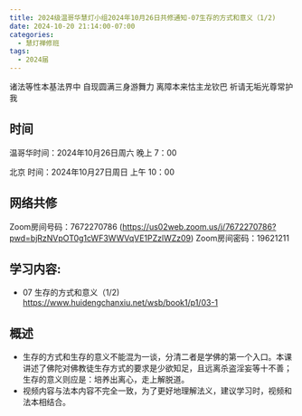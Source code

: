 ```yaml
---
title: 2024级温哥华慧灯小组2024年10月26日共修通知-07生存的方式和意义（1/2)
date: 2024-10-20 21:14:00-07:00
categories:
  - 慧灯禅修班
tags:
  - 2024届
---
```

诸法等性本基法界中 自现圆满三身游舞力
离障本来怙主龙钦巴 祈请无垢光尊常护我

## 时间


温哥华时间：2024年10月26日周六 晚上 7：00

北京 时间：2024年10月27日周日 上午 10：00


## 网络共修
Zoom房间号码：7672270786  (https://us02web.zoom.us/j/7672270786?pwd=bjRzNVpOT0g1cWF3WWVqVE1PZzlWZz09)
Zoom房间密码：19621211


## 学习内容:

-  07 生存的方式和意义（1/2) <https://www.huidengchanxiu.net/wsb/book1/p1/03-1>


## 概述 
- 生存的方式和生存的意义不能混为一谈，分清二者是学佛的第一个入口。本课讲述了佛陀对佛教徒生存方式的要求是少欲知足，且远离杀盗淫妄等十不善；生存的意义则应是：培养出离心，走上解脱道。
- 视频内容与法本内容不完全一致，为了更好地理解法义，建议学习时，视频和法本相结合。 
